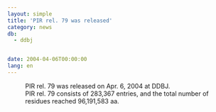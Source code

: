 ```yaml
---
layout: simple
title: 'PIR rel. 79 was released'
category: news
db:
  - ddbj


date: 2004-04-06T00:00:00
lang: en
---
```


<dd>PIR rel. 79 was released on Apr. 6, 2004 at DDBJ.<br> PIR rel. 79 consists of 283,367 entries, and the total number of residues reached 96,191,583 aa.</dd>
